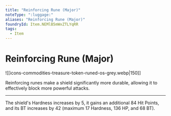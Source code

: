 ```yaml
---
title: "Reinforcing Rune (Major)"
noteType: ":luggage:"
aliases: "Reinforcing Rune (Major)"
foundryId: Item.NEMlB5mWxZTLYqRR
tags:
  - Item
---
```


# Reinforcing Rune (Major)
![[icons-commodities-treasure-token-runed-os-grey.webp|150]]

Reinforcing runes make a shield significantly more durable, allowing it to effectively block more powerful attacks.

* * *

The shield's Hardness increases by 5, it gains an additional 84 Hit Points, and its BT increases by 42 (maximum 17 Hardness, 136 HP, and 68 BT).
